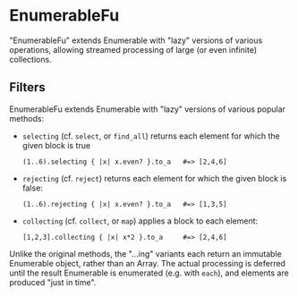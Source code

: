 EnumerableFu
============

"EnumerableFu" extends Enumerable with "lazy" versions of various operations, 
allowing streamed processing of large (or even infinite) collections.

Filters
-------

EnumerableFu extends Enumerable with "lazy" versions of various popular methods:

  * `selecting` (cf. `select`, or `find_all`) returns each element for which the given block is true

        (1..6).selecting { |x| x.even? }.to_a   #=> [2,4,6]

  * `rejecting` (cf. `reject`) returns each element for which the given block is false:

        (1..6).rejecting { |x| x.even? }.to_a   #=> [1,3,5]

  * `collecting` (cf. `collect`, or `map`) applies a block to each element:
  
        [1,2,3].collecting { |x| x*2 }.to_a     #=> [2,4,6]
    
Unlike the original methods, the "...ing" variants each return an immutable Enumerable object, rather than an Array.  The actual processing is deferred until the result Enumerable is enumerated (e.g. with `each`), and elements are produced "just in time".
